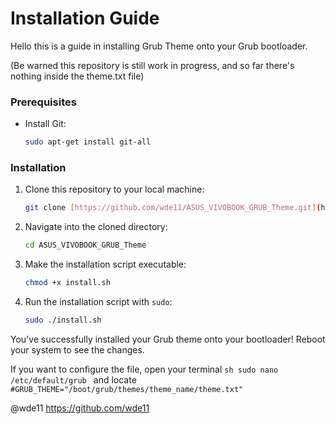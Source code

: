 # Installation Guide

Hello this is a guide in installing Grub Theme onto your Grub bootloader.

(Be warned this repository is still work in progress, and so far there's nothing inside the theme.txt file)

### Prerequisites

* Install Git:
    ```sh
    sudo apt-get install git-all
    ```

### Installation

1.  Clone this repository to your local machine:
    ```sh
    git clone [https://github.com/wde11/ASUS_VIVOBOOK_GRUB_Theme.git](https://github.com/wde11/ASUS_VIVOBOOK_GRUB_Theme.git)
    ```

2.  Navigate into the cloned directory:
    ```sh
    cd ASUS_VIVOBOOK_GRUB_Theme
    ```

3.  Make the installation script executable:
    ```sh
    chmod +x install.sh
    ```

4.  Run the installation script with `sudo`:
    ```sh
    sudo ./install.sh
    ```

You've successfully installed your Grub theme onto your bootloader! Reboot your system to see the changes.

If you want to configure the file, open your terminal ```sh sudo nano /etc/default/grub ``` and locate ``` #GRUB_THEME="/boot/grub/themes/theme_name/theme.txt" ```

@wde11
https://github.com/wde11
